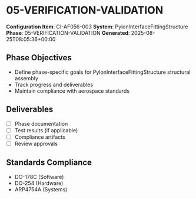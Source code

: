# 05-VERIFICATION-VALIDATION

**Configuration Item**: CI-AF056-003
**System**: PylonInterfaceFittingStructure
**Phase**: 05-VERIFICATION-VALIDATION
**Generated**: 2025-08-25T08:05:36+00:00

## Phase Objectives
- Define phase-specific goals for PylonInterfaceFittingStructure structural assembly
- Track progress and deliverables
- Maintain compliance with aerospace standards

## Deliverables
- [ ] Phase documentation
- [ ] Test results (if applicable)
- [ ] Compliance artifacts
- [ ] Review approvals

## Standards Compliance
- DO-178C (Software)
- DO-254 (Hardware)
- ARP4754A (Systems)

